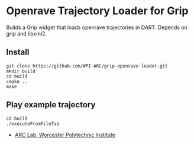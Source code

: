 Openrave Trajectory Loader for Grip
==================

Builds a Grip widget that loads openrave trajectories in DART. Depends on grip and libxml2.

Install
-------

    git clone https://github.com/WPI-ARC/grip-openrave-loader.git
    mkdir build
    cd build 
    cmake ..
    make
   

Play example trajectory
------------

    cd build
    ./executeFromFileTab


* [ARC Lab, Worcester Polytechnic Institute](http://http://arc.wpi.edu/)
